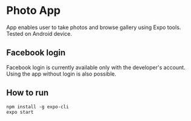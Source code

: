 # Photo App
App enables user to take photos and browse gallery using Expo tools.
Tested on Android device.

## Facebook login
Facebook login is currently available only with the developer's account.
Using the app without login is also possible.

## How to run
```
npm install -g expo-cli
expo start
```
